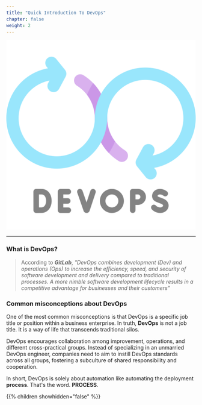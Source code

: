 ```yaml
---
title: "Quick Introduction To DevOps"
chapter: false
weight: 2
---
```


![DevOps](/images/devops.png?width=20pc)

---

### What is DevOps?

> According to ***GitLab***, <i>"DevOps combines development (Dev) and operations (Ops) to increase the efficiency, speed, and security of software development and delivery compared to traditional processes. A more nimble software development lifecycle results in a competitive advantage for businesses and their customers"</i>

### Common misconceptions about DevOps

One of the most common misconceptions is that DevOps is a specific job title or position within a business enterprise. In truth, **DevOps** is not a job title. It is a way of life that transcends traditional silos.

DevOps encourages collaboration among improvement, operations, and different cross-practical groups. Instead of specializing in an unmarried DevOps engineer, companies need to aim to instill DevOps standards across all groups, fostering a subculture of shared responsibility and cooperation.

In short, DevOps is solely about automation like automating the deployment **process**. That's the word. **PROCESS**.


{{% children showhidden="false" %}}
